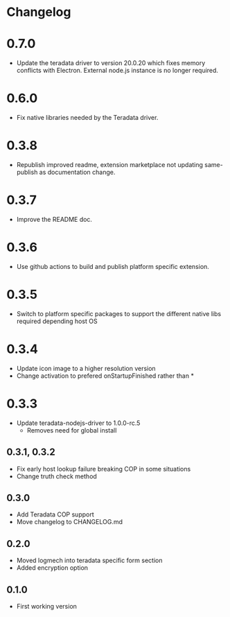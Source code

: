 <!-- @format -->

# Changelog

# 0.7.0

- Update the teradata driver to version 20.0.20 which fixes memory conflicts with Electron. External node.js instance is no longer required.

# 0.6.0

- Fix native libraries needed by the Teradata driver.

# 0.3.8

- Republish improved readme, extension marketplace not updating same-publish as documentation change.

# 0.3.7

- Improve the README doc.

# 0.3.6

- Use github actions to build and publish platform specific extension.

# 0.3.5

- Switch to platform specific packages to support the different native libs required depending host OS

# 0.3.4

- Update icon image to a higher resolution version
- Change activation to prefered onStartupFinished rather than \*

# 0.3.3

- Update teradata-nodejs-driver to 1.0.0-rc.5
  - Removes need for global install

## 0.3.1, 0.3.2

- Fix early host lookup failure breaking COP in some situations
- Change truth check method

## 0.3.0

- Add Teradata COP support
- Move changelog to CHANGELOG.md

## 0.2.0

- Moved logmech into teradata specific form section
- Added encryption option

## 0.1.0

- First working version
